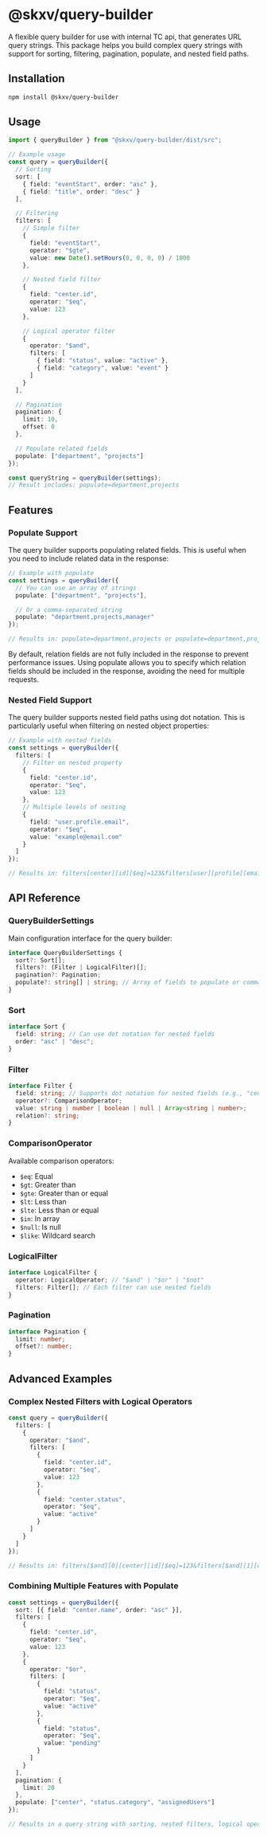 # @skxv/query-builder

A flexible query builder for use with internal TC api, that generates URL query strings. This package helps you build complex query strings with support for sorting, filtering, pagination, populate, and nested field paths.

## Installation

```bash
npm install @skxv/query-builder
```

## Usage

```typescript
import { queryBuilder } from "@skxv/query-builder/dist/src";

// Example usage
const query = queryBuilder({
  // Sorting
  sort: [
    { field: "eventStart", order: "asc" },
    { field: "title", order: "desc" }
  ],

  // Filtering
  filters: [
    // Simple filter
    {
      field: "eventStart",
      operator: "$gte",
      value: new Date().setHours(0, 0, 0, 0) / 1000
    },

    // Nested field filter
    {
      field: "center.id",
      operator: "$eq",
      value: 123
    },

    // Logical operator filter
    {
      operator: "$and",
      filters: [
        { field: "status", value: "active" },
        { field: "category", value: "event" }
      ]
    }
  ],

  // Pagination
  pagination: {
    limit: 10,
    offset: 0
  },

  // Populate related fields
  populate: ["department", "projects"]
});

const queryString = queryBuilder(settings);
// Result includes: populate=department,projects
```

## Features

### Populate Support

The query builder supports populating related fields. This is useful when you need to include related data in the response:

```typescript
// Example with populate
const settings = queryBuilder({
  // You can use an array of strings
  populate: ["department", "projects"],

  // Or a comma-separated string
  populate: "department,projects,manager"
});

// Results in: populate=department,projects or populate=department,projects,manager
```

By default, relation fields are not fully included in the response to prevent performance issues. Using populate allows you to specify which relation fields should be included in the response, avoiding the need for multiple requests.

### Nested Field Support

The query builder supports nested field paths using dot notation. This is particularly useful when filtering on nested object properties:

```typescript
// Example with nested fields
const settings = queryBuilder({
  filters: [
    // Filter on nested property
    {
      field: "center.id",
      operator: "$eq",
      value: 123
    },
    // Multiple levels of nesting
    {
      field: "user.profile.email",
      operator: "$eq",
      value: "example@email.com"
    }
  ]
});

// Results in: filters[center][id][$eq]=123&filters[user][profile][email][$eq]=example@email.com
```

## API Reference

### QueryBuilderSettings

Main configuration interface for the query builder:

```typescript
interface QueryBuilderSettings {
  sort?: Sort[];
  filters?: (Filter | LogicalFilter)[];
  pagination?: Pagination;
  populate?: string[] | string; // Array of fields to populate or comma-separated string
}
```

### Sort

```typescript
interface Sort {
  field: string; // Can use dot notation for nested fields
  order: "asc" | "desc";
}
```

### Filter

```typescript
interface Filter {
  field: string; // Supports dot notation for nested fields (e.g., "center.id")
  operator?: ComparisonOperator;
  value: string | number | boolean | null | Array<string | number>;
  relation?: string;
}
```

### ComparisonOperator

Available comparison operators:

- `$eq`: Equal
- `$gt`: Greater than
- `$gte`: Greater than or equal
- `$lt`: Less than
- `$lte`: Less than or equal
- `$in`: In array
- `$null`: Is null
- `$like`: Wildcard search

### LogicalFilter

```typescript
interface LogicalFilter {
  operator: LogicalOperator; // "$and" | "$or" | "$not"
  filters: Filter[]; // Each filter can use nested fields
}
```

### Pagination

```typescript
interface Pagination {
  limit: number;
  offset?: number;
}
```

## Advanced Examples

### Complex Nested Filters with Logical Operators

```typescript
const query = queryBuilder({
  filters: [
    {
      operator: "$and",
      filters: [
        {
          field: "center.id",
          operator: "$eq",
          value: 123
        },
        {
          field: "center.status",
          operator: "$eq",
          value: "active"
        }
      ]
    }
  ]
});

// Results in: filters[$and][0][center][id][$eq]=123&filters[$and][1][center][status][$eq]=active
```

### Combining Multiple Features with Populate

```typescript
const settings = queryBuilder({
  sort: [{ field: "center.name", order: "asc" }],
  filters: [
    {
      field: "center.id",
      operator: "$eq",
      value: 123
    },
    {
      operator: "$or",
      filters: [
        {
          field: "status",
          operator: "$eq",
          value: "active"
        },
        {
          field: "status",
          operator: "$eq",
          value: "pending"
        }
      ]
    }
  ],
  pagination: {
    limit: 20
  },
  populate: ["center", "status.category", "assignedUsers"]
});

// Results in a query string with sorting, nested filters, logical operators, pagination, and populated relations
```
